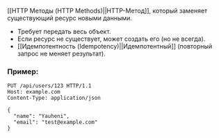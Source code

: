 [[HTTP Методы (HTTP Methods)||HTTP-Метод]], который заменяет существующий ресурс новыми данными.

- Требует передать весь объект.
- Если ресурс не существует, может создать его (но не всегда).
- [[Идемпотентность (Idempotency)||Идемпотентный]] (повторный запрос не меняет результат).


### Пример:

```http
PUT /api/users/123 HTTP/1.1
Host: example.com
Content-Type: application/json

{
  "name": "Yauheni",
  "email": "test@example.com"
}
```
